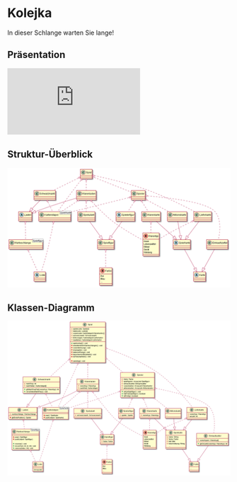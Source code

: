 # Kolejka
In dieser Schlange warten Sie lange!

## Präsentation
![](https://github.com/Robintobin/Kolejka/blob/main/docs/latex/beamer/beamer.pdf?raw=true)

## Struktur-Überblick
![test](https://github.com/Robintobin/Kolejka/blob/main/docs/diagrams/out/architecture_overview/architecture_overview.png?raw=true)

## Klassen-Diagramm
![test](https://github.com/Robintobin/Kolejka/blob/main/docs/diagrams/out/classes/classes.png?raw=true)

